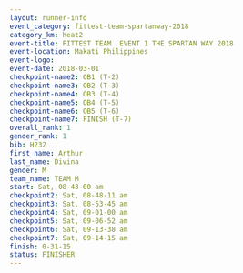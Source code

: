 ```yaml
---
layout: runner-info 
event_category: fittest-team-spartanway-2018 
category_km: heat2 
event-title: FITTEST TEAM  EVENT 1 THE SPARTAN WAY 2018 
event-location: Makati Philippines 
event-logo: 
event-date: 2018-03-01 
checkpoint-name2: OB1 (T-2) 
checkpoint-name3: OB2 (T-3) 
checkpoint-name4: OB3 (T-4) 
checkpoint-name5: OB4 (T-5) 
checkpoint-name6: OB5 (T-6) 
checkpoint-name7: FINISH (T-7) 
overall_rank: 1
gender_rank: 1
bib: H232
first_name: Arthur
last_name: Divina
gender: M
team_name: TEAM M
start: Sat, 08-43-00 am
checkpoint2: Sat, 08-48-11 am
checkpoint3: Sat, 08-53-45 am
checkpoint4: Sat, 09-01-00 am
checkpoint5: Sat, 09-06-52 am
checkpoint6: Sat, 09-13-38 am
checkpoint7: Sat, 09-14-15 am
finish: 0-31-15
status: FINISHER
---
```


